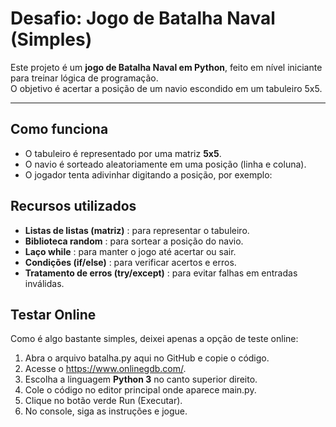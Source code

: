 # Desafio: Jogo de Batalha Naval (Simples)

Este projeto é um **jogo de Batalha Naval em Python**, feito em nível iniciante para treinar lógica de programação.  
O objetivo é acertar a posição de um navio escondido em um tabuleiro 5x5.  

---

## Como funciona
- O tabuleiro é representado por uma matriz **5x5**.  
- O navio é sorteado aleatoriamente em uma posição (linha e coluna).  
- O jogador tenta adivinhar digitando a posição, por exemplo:  

## Recursos utilizados
- **Listas de listas (matriz)** : para representar o tabuleiro.  
- **Biblioteca random** : para sortear a posição do navio.  
- **Laço while** : para manter o jogo até acertar ou sair.  
- **Condições (if/else)** : para verificar acertos e erros.  
- **Tratamento de erros (try/except)** : para evitar falhas em entradas inválidas.

## Testar Online 

Como é algo bastante simples, deixei apenas a opção de teste online:

1. Abra o arquivo batalha.py aqui no GitHub e copie o código.  
2. Acesse o https://www.onlinegdb.com/.  
3. Escolha a linguagem **Python 3** no canto superior direito.  
4. Cole o código no editor principal onde aparece main.py.  
5. Clique no botão verde Run (Executar).  
6. No console, siga as instruções e jogue.  
